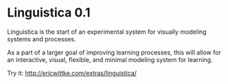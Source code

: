 Linguistica 0.1
===============

Linguistica is the start of an experimental system for visually modeling systems and processes.

As a part of a larger goal of improving learning processes, this will allow for an interactive, visual, flexible, and minimal modeling system for learning.

Try it: http://ericwittke.com/extras/linguistica/
